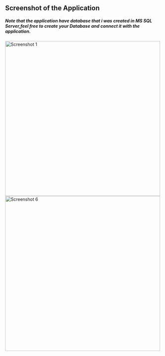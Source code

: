 
<h2>Screenshot of the Application</h2>
<h5>Note that the application have database that i was created in MS SQL Server,feel free to create your Database and connect it with the application.</h5>

<img src="https://github.com/Kopanomothlaka/Kay-Mall-Manager-App/assets/117944998/b6d684b9-625b-4744-ae13-3aa4693c7c31" alt="Screenshot 1" style="height: 500px;"> 

<img src="https://github.com/Kopanomothlaka/Kay-Mall-Manager-App/assets/117944998/e3811f6d-d277-4706-a2dc-e3a0d7a1c6c1" alt="Screenshot 6" style="height: 500px;">







